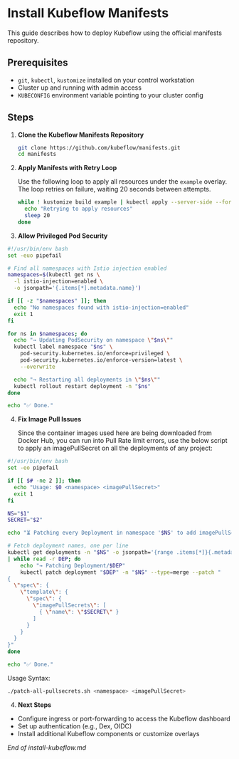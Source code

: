 # Install Kubeflow Manifests

This guide describes how to deploy Kubeflow using the official manifests repository.

## Prerequisites

* `git`, `kubectl`, `kustomize` installed on your control workstation
* Cluster up and running with admin access
* `KUBECONFIG` environment variable pointing to your cluster config

## Steps

1. **Clone the Kubeflow Manifests Repository**

   ```bash
   git clone https://github.com/kubeflow/manifests.git
   cd manifests
   ```

2. **Apply Manifests with Retry Loop**

   Use the following loop to apply all resources under the `example` overlay. The loop retries on failure, waiting 20 seconds between attempts.

   ```bash
   while ! kustomize build example | kubectl apply --server-side --force-conflicts -f -; do
     echo "Retrying to apply resources"
     sleep 20
   done
   ```

3. **Allow Privileged Pod Security**

```bash
#!/usr/bin/env bash
set -euo pipefail

# Find all namespaces with Istio injection enabled
namespaces=$(kubectl get ns \
  -l istio-injection=enabled \
  -o jsonpath='{.items[*].metadata.name}')

if [[ -z "$namespaces" ]]; then
  echo "No namespaces found with istio-injection=enabled"
  exit 1
fi

for ns in $namespaces; do
  echo "→ Updating PodSecurity on namespace \"$ns\""
  kubectl label namespace "$ns" \
    pod-security.kubernetes.io/enforce=privileged \
    pod-security.kubernetes.io/enforce-version=latest \
    --overwrite

  echo "→ Restarting all deployments in \"$ns\""
  kubectl rollout restart deployment -n "$ns" 
done

echo "✅ Done."
```

4. **Fix Image Pull Issues**

   Since the container images used here are being downloaded from Docker Hub, you can run into Pull Rate limit errors, use the below script to apply an imagePullSecret on all the deployments of any project:

```bash
#!/usr/bin/env bash
set -eo pipefail

if [[ $# -ne 2 ]]; then
  echo "Usage: $0 <namespace> <imagePullSecret>"
  exit 1
fi

NS="$1"
SECRET="$2"

echo "⏳ Patching every Deployment in namespace '$NS' to add imagePullSecret '$SECRET'..."

# Fetch deployment names, one per line
kubectl get deployments -n "$NS" -o jsonpath='{range .items[*]}{.metadata.name}{"\n"}{end}' \
| while read -r DEP; do
    echo "→ Patching Deployment/$DEP"
    kubectl patch deployment "$DEP" -n "$NS" --type=merge --patch "
{
  \"spec\": {
    \"template\": {
      \"spec\": {
        \"imagePullSecrets\": [
          { \"name\": \"$SECRET\" }
        ]
      }
    }
  }
}"
done

echo "✅ Done."
```

Usage Syntax:

```bash
./patch-all-pullsecrets.sh <namespace> <imagePullSecret>
```

4. **Next Steps**

* Configure ingress or port-forwarding to access the Kubeflow dashboard
* Set up authentication (e.g., Dex, OIDC)
* Install additional Kubeflow components or customize overlays

*End of install-kubeflow\.md*
